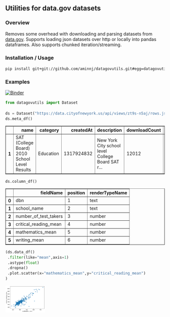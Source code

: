 ## Utilities for data.gov datasets

### Overview

Removes some overhead with downloading and parsing datasets from [data.gov](https://data.gov/).
Supports loading json datasets over http or locally into pandas dataframes. Also supports
chunked iteration/streaming.

### Installation / Usage

```bash
pip install git+git://github.com/aminnj/datagovutils.git#egg=datagovutils -U
```

### Examples

[![Binder](https://mybinder.org/badge_logo.svg)](https://mybinder.org/v2/gh/aminnj/datagovutils/master?filepath=examples%2Fnycsat.ipynb)

```python
from datagovutils import Dataset

ds = Dataset("https://data.cityofnewyork.us/api/views/zt9s-n5aj/rows.json?accessType=DOWNLOAD")
ds.meta_df()
```
<div>
<table border="1" class="dataframe">
  <thead>
    <tr style="text-align: right;">
      <th></th>
      <th>name</th>
      <th>category</th>
      <th>createdAt</th>
      <th>description</th>
      <th>downloadCount</th>
      <th>oid</th>
      <th>publicationDate</th>
      <th>tableId</th>
    </tr>
  </thead>
  <tbody>
    <tr>
      <th>1</th>
      <td>SAT (College Board) 2010 School Level Results</td>
      <td>Education</td>
      <td>1317924832</td>
      <td>New York City school level College Board SAT r...</td>
      <td>12012</td>
      <td>502721</td>
      <td>1556209725</td>
      <td>290785</td>
    </tr>
  </tbody>
</table>
</div>

```python
ds.column_df()
```
<div>

<table border="1" class="dataframe">
  <thead>
    <tr style="text-align: right;">
      <th></th>
      <th>fieldName</th>
      <th>position</th>
      <th>renderTypeName</th>
    </tr>
  </thead>
  <tbody>
    <tr>
      <th>0</th>
      <td>dbn</td>
      <td>1</td>
      <td>text</td>
    </tr>
    <tr>
      <th>1</th>
      <td>school_name</td>
      <td>2</td>
      <td>text</td>
    </tr>
    <tr>
      <th>2</th>
      <td>number_of_test_takers</td>
      <td>3</td>
      <td>number</td>
    </tr>
    <tr>
      <th>3</th>
      <td>critical_reading_mean</td>
      <td>4</td>
      <td>number</td>
    </tr>
    <tr>
      <th>4</th>
      <td>mathematics_mean</td>
      <td>5</td>
      <td>number</td>
    </tr>
    <tr>
      <th>5</th>
      <td>writing_mean</td>
      <td>6</td>
      <td>number</td>
    </tr>
  </tbody>
</table>
</div>

```python
(ds.data_df()
 .filter(like="mean",axis=1)
 .astype(float)
 .dropna()
 .plot.scatter(x="mathematics_mean",y="critical_reading_mean")
)
```
<img src="images/example_nycsat.png" width="25%" />

